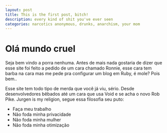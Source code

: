 ```yaml
---
layout: post
title: This is the first post, bitch!
description: every kind of shit you've ever seen
categories: narcotics anonymous, drunks, anarchism, your mom
---
```


# Olá mundo cruel

Seja bem vindo a porra nenhuma. Antes de mais nada gostaria de dizer que esse site foi feito
a pedido de um cara chamado Ronnie, esse cara tem barba na cara mas me pede pra configurar um blog
em Ruby, é mole? Pois bem..

Esse site tem todo tipo de merda que você já viu, sério. Desde desenvolvedores bêbados até um cara que usa Void
e se acha o novo Rob Pike. Jurgen is my religion, segue essa filosofia seu puto:

- Faça meu trabalho
- Não foda minha privacidade
- Não foda minha mulher
- Não foda minha otimização

 

